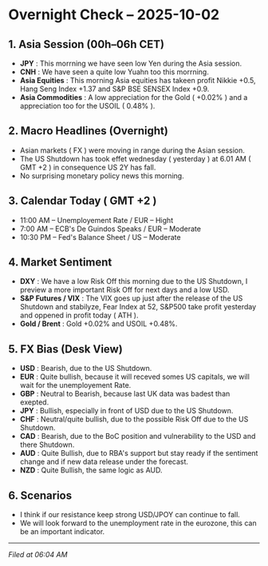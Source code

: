 # Overnight Check – 2025-10-02

## 1. Asia Session (00h–06h CET)
- **JPY** : This morrning we have seen low Yen during the Asia session.  
- **CNH** : We have seen a quite low Yuahn too this morrning. 
- **Asia Equities** : This morning Asia equities has takeen profit Nikkie +0.5, Hang Seng Index +1.37 and S&P BSE SENSEX Index +0.9.
- **Asia Commodities** : A low appreciation for the Gold ( +0.02% ) and a  appreciation too for the USOIL ( 0.48% ).

## 2. Macro Headlines (Overnight)
- Asian markets ( FX ) were moving in range during the Asian session.
- The US Shutdown has took effet wednesday ( yesterday ) at 6.01 AM ( GMT +2 ) in consequence US 2Y has fall.
- No surprising monetary policy news this morning.

## 3. Calendar Today ( GMT +2 )
- 11:00 AM – Unemployement Rate / EUR – Hight
- 7:00 AM – 	ECB's De Guindos Speaks / EUR – Moderate
- 10:30 PM – Fed's Balance Sheet / US – Moderate

## 4. Market Sentiment
- **DXY** : We have a low Risk Off this morning due to the US Shutdown, I preview a more important Risk Off for next days and a low USD. 
- **S&P Futures / VIX** : The VIX goes up just after the release of the US Shutdown and stabilyze, Fear Index at 52, S&P500 take profit yesterday and oppened in profit today ( ATH ).
- **Gold / Brent** : Gold +0.02% and USOIL +0.48%. 

## 5. FX Bias (Desk View)
- **USD** : Bearish, due to the US Shutdown.
- **EUR** : Quite bullish, because it will receved somes US capitals, we will wait for the unemployement Rate.
- **GBP** : Neutral to Bearish, because last UK data was badest than exepted. 
- **JPY** : Bullish, especially in front of USD due to the US Shutdown.
- **CHF** : Neutral/quite bullish, due to the possible Risk Off due to the US Shutdown.
- **CAD** : Bearish, due to the BoC position and vulnerability to the USD and there Shutdown.
- **AUD** : Quite Bullish, due to RBA's support but stay ready if the sentiment change and if new data release under the forecast. 
- **NZD** : Quite Bullish, the same logic as AUD. 

## 6. Scenarios
- I think if our resistance keep strong USD/JPOY can continue to fall. 
- We will look forward to the unemployment rate in the eurozone, this can be an important indicator.

---
*Filed at 06:04 AM*
